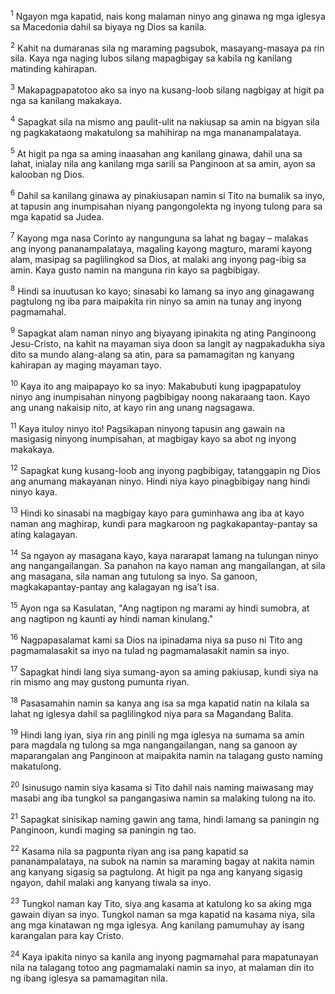 <sup>1</sup>
Ngayon mga kapatid, nais kong malaman ninyo ang ginawa ng mga iglesya sa Macedonia dahil sa biyaya ng Dios sa kanila. 

<sup>2</sup>
Kahit na dumaranas sila ng maraming pagsubok, masayang-masaya pa rin sila. Kaya nga naging lubos silang mapagbigay sa kabila ng kanilang matinding kahirapan. 

<sup>3</sup>
Makapagpapatotoo ako sa inyo na kusang-loob silang nagbigay at higit pa nga sa kanilang makakaya. 

<sup>4</sup>
Sapagkat sila na mismo ang paulit-ulit na nakiusap sa amin na bigyan sila ng pagkakataong makatulong sa mahihirap na mga mananampalataya. 

<sup>5</sup>
At higit pa nga sa aming inaasahan ang kanilang ginawa, dahil una sa lahat, inialay nila ang kanilang mga sarili sa Panginoon at sa amin, ayon sa kalooban ng Dios. 

<sup>6</sup>
Dahil sa kanilang ginawa ay pinakiusapan namin si Tito na bumalik sa inyo, at tapusin ang inumpisahan niyang pangongolekta ng inyong tulong para sa mga kapatid sa Judea. 

<sup>7</sup>
Kayong mga nasa Corinto ay nangunguna sa lahat ng bagay – malakas ang inyong pananampalataya, magaling kayong magturo, marami kayong alam, masipag sa paglilingkod sa Dios, at malaki ang inyong pag-ibig sa amin. Kaya gusto namin na manguna rin kayo sa pagbibigay. 

<sup>8</sup>
Hindi sa inuutusan ko kayo; sinasabi ko lamang sa inyo ang ginagawang pagtulong ng iba para maipakita rin ninyo sa amin na tunay ang inyong pagmamahal. 

<sup>9</sup>
Sapagkat alam naman ninyo ang biyayang ipinakita ng ating Panginoong Jesu-Cristo, na kahit na mayaman siya doon sa langit ay nagpakadukha siya dito sa mundo alang-alang sa atin, para sa pamamagitan ng kanyang kahirapan ay maging mayaman tayo. 

<sup>10</sup>
Kaya ito ang maipapayo ko sa inyo: Makabubuti kung ipagpapatuloy ninyo ang inumpisahan ninyong pagbibigay noong nakaraang taon. Kayo ang unang nakaisip nito, at kayo rin ang unang nagsagawa. 

<sup>11</sup>
Kaya ituloy ninyo ito! Pagsikapan ninyong tapusin ang gawain na masigasig ninyong inumpisahan, at magbigay kayo sa abot ng inyong makakaya. 

<sup>12</sup>
Sapagkat kung kusang-loob ang inyong pagbibigay, tatanggapin ng Dios ang anumang makayanan ninyo. Hindi niya kayo pinagbibigay nang hindi ninyo kaya. 

<sup>13</sup>
Hindi ko sinasabi na magbigay kayo para guminhawa ang iba at kayo naman ang maghirap, kundi para magkaroon ng pagkakapantay-pantay sa ating kalagayan. 

<sup>14</sup>
Sa ngayon ay masagana kayo, kaya nararapat lamang na tulungan ninyo ang nangangailangan. Sa panahon na kayo naman ang mangailangan, at sila ang masagana, sila naman ang tutulong sa inyo. Sa ganoon, magkakapantay-pantay ang kalagayan ng isaʼt isa. 

<sup>15</sup>
Ayon nga sa Kasulatan, "Ang nagtipon ng marami ay hindi sumobra, at ang nagtipon ng kaunti ay hindi naman kinulang." 

<sup>16</sup>
Nagpapasalamat kami sa Dios na ipinadama niya sa puso ni Tito ang pagmamalasakit sa inyo na tulad ng pagmamalasakit namin sa inyo. 

<sup>17</sup>
Sapagkat hindi lang siya sumang-ayon sa aming pakiusap, kundi siya na rin mismo ang may gustong pumunta riyan. 

<sup>18</sup>
Pasasamahin namin sa kanya ang isa sa mga kapatid natin na kilala sa lahat ng iglesya dahil sa paglilingkod niya para sa Magandang Balita. 

<sup>19</sup>
Hindi lang iyan, siya rin ang pinili ng mga iglesya na sumama sa amin para magdala ng tulong sa mga nangangailangan, nang sa ganoon ay maparangalan ang Panginoon at maipakita namin na talagang gusto naming makatulong. 

<sup>20</sup>
Isinusugo namin siya kasama si Tito dahil nais naming maiwasang may masabi ang iba tungkol sa pangangasiwa namin sa malaking tulong na ito. 

<sup>21</sup>
Sapagkat sinisikap naming gawin ang tama, hindi lamang sa paningin ng Panginoon, kundi maging sa paningin ng tao. 

<sup>22</sup>
Kasama nila sa pagpunta riyan ang isa pang kapatid sa pananampalataya, na subok na namin sa maraming bagay at nakita namin ang kanyang sigasig sa pagtulong. At higit pa nga ang kanyang sigasig ngayon, dahil malaki ang kanyang tiwala sa inyo. 

<sup>23</sup>
Tungkol naman kay Tito, siya ang kasama at katulong ko sa aking mga gawain diyan sa inyo. Tungkol naman sa mga kapatid na kasama niya, sila ang mga kinatawan ng mga iglesya. Ang kanilang pamumuhay ay isang karangalan para kay Cristo. 

<sup>24</sup>
Kaya ipakita ninyo sa kanila ang inyong pagmamahal para mapatunayan nila na talagang totoo ang pagmamalaki namin sa inyo, at malaman din ito ng ibang iglesya sa pamamagitan nila.